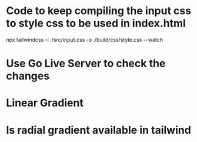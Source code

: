 # Code to keep compiling the input css to style css to be used in index.html
npx tailwindcss -i ./src/input.css -o ./build/css/style.css --watch
# Use Go Live Server to check the changes

# Linear Gradient
# Is radial gradient available in tailwind